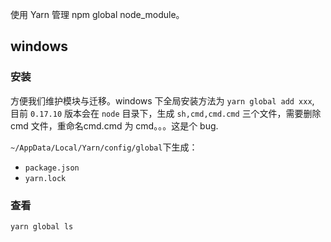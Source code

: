 使用 Yarn 管理 npm global node_module。

## windows
### 安装
方便我们维护模块与迁移。windows 下全局安装方法为 `yarn global add xxx`, 目前 `0.17.10` 版本会在 `node` 目录下，生成 `sh,cmd,cmd.cmd` 三个文件，需要删除 cmd 文件，重命名cmd.cmd 为 cmd。。。这是个 bug.

`~/AppData/Local/Yarn/config/global`下生成：
- `package.json`
- `yarn.lock`

### 查看
`yarn global ls`
